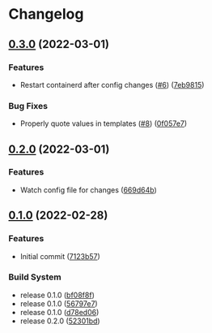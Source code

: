 # Changelog

## [0.3.0](https://github.com/jimmidyson/containerd-auto-configurer/compare/v0.2.0...v0.3.0) (2022-03-01)


### Features

* Restart containerd after config changes ([#6](https://github.com/jimmidyson/containerd-auto-configurer/issues/6)) ([7eb9815](https://github.com/jimmidyson/containerd-auto-configurer/commit/7eb9815fdb3c22523792cb67aaf463c86b48ccba))


### Bug Fixes

* Properly quote values in templates ([#8](https://github.com/jimmidyson/containerd-auto-configurer/issues/8)) ([0f057e7](https://github.com/jimmidyson/containerd-auto-configurer/commit/0f057e7f96b20b69bb212ec6afee93fe7811b169))

## [0.2.0](https://github.com/jimmidyson/containerd-auto-configurer/compare/v0.1.0...v0.2.0) (2022-03-01)


### Features

* Watch config file for changes ([669d64b](https://github.com/jimmidyson/containerd-auto-configurer/commit/669d64b986cbee0a30a3efc9adbdafb760bc5ba2))

## [0.1.0](https://github.com/jimmidyson/containerd-auto-configurer/compare/v0.1.0...v0.1.0) (2022-02-28)


### Features

* Initial commit ([7123b57](https://github.com/jimmidyson/containerd-auto-configurer/commit/7123b576befb3830201acbb0aac9dcb9ce5d8344))


### Build System

* release 0.1.0 ([bf08f8f](https://github.com/jimmidyson/containerd-auto-configurer/commit/bf08f8f7cb8a9235f35ac893851b3fbf4500f8b4))
* release 0.1.0 ([56797e7](https://github.com/jimmidyson/containerd-auto-configurer/commit/56797e72969e8e0046d45e94cade37ffae44418a))
* release 0.1.0 ([d78ed06](https://github.com/jimmidyson/containerd-auto-configurer/commit/d78ed0621e90d1a518efb6ce342d799bf6c1a080))
* release 0.2.0 ([52301bd](https://github.com/jimmidyson/containerd-auto-configurer/commit/52301bd6aa58c5c7bc4976ab78ade17db93dd725))
